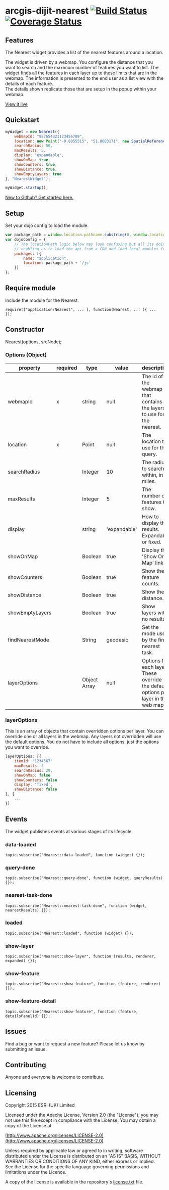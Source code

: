 arcgis-dijit-nearest [![Build Status](https://travis-ci.org/EsriUK/arcgis-dijit-nearest.svg?branch=master)](https://travis-ci.org/EsriUK/arcgis-dijit-nearest) [![Coverage Status](https://coveralls.io/repos/EsriUK/arcgis-dijit-nearest/badge.svg?branch=master)](https://coveralls.io/r/EsriUK/arcgis-dijit-nearest?branch=master)
====================

## Features
The Nearest widget provides a list of the nearest features around a location.

The widget is driven by a webmap. You configure the distance that you want to search and the maximum number of features you want to list. 
The widget finds all the features in each layer up to these limits that are in the webmap. The information is presented to the end user as a list view with the details of each feature.  
The details shown replicate those that are setup in the popup within your webmap.

[View it live](https://apps.esriuk.com/app/NearestWidgetDemo/1/wmt/view/8b1ed9f9a2a24048ac25766264f333cb/index.html)

## Quickstart

```javascript	
myWidget = new Nearest({
	webmapId: "987654321123456789",
	location: new Point("-0.8055515", "51.8003171", new SpatialReference({ wkid: 4326 })),
    searchRadius: 50,
	maxResults: 5,
	display: "expandable",
	showOnMap: true,
	showCounters: true,
	showDistance: true,
	showEmptyLayers: true
}, "NearestWidget");

myWidget.startup();
```

 [New to Github? Get started here.](https://github.com/)


## Setup
Set your dojo config to load the module.

```javascript
var package_path = window.location.pathname.substring(0, window.location.pathname.lastIndexOf('/'));
var dojoConfig = {
	// The locationPath logic below may look confusing but all its doing is
	// enabling us to load the api from a CDN and load local modules from the correct location.
	packages: [{
		name: "application",
		location: package_path + '/js'
	}]
};
```

## Require module
Include the module for the Nearest.

	require(["application/Nearest", ... ], function(Nearest, ... ){ ... });

## Constructor

Nearest(options, srcNode);

### Options (Object)
|property|required|type|value|description|
|---|---|---|---|---|
|webmapId|x|string|null|The id of the webmap that contains the layers to use for the nearest.|
|location|x|Point|null|The location to use for the query.|
|searchRadius||Integer|10|The radius to search within, in miles.|
|maxResults||Integer|5|The number of features to show.|
|display||string|'expandable'|How to display the results. Expandable or fixed.|
|showOnMap||Boolean|true|Display the 'Show On Map' link.|
|showCounters||Boolean|true|Show the feature counts.|
|showDistance||Boolean|true|Show the distance.|
|showEmptyLayers||Boolean|true|Show layers with no results|
|findNearestMode||String|geodesic|Set the mode used by the find nearest task.|
|layerOptions||Object Array|null|Options for each layer. These override the default options per layer in the web map.|


### layerOptions
This is an array of objects that contain overridden options per layer. You can override one or all layers in the webmap. Any layers not overridden will use the default options.
You do not have to include all options, just the options you want to override.

```javascript
layerOptions: [{
	itemId: '1234567'
    maxResults: 3
    searchRadius: 29,
    showOnMap: false
    showCounters: false
    display: 'fixed',
	showDistance: false
}, {
	...
}]
```

## Events
The widget publishes events at various stages of its lifecycle.

### data-loaded
	topic.subscribe("Nearest::data-loaded", function (widget) {});


### query-done
	topic.subscribe("Nearest::query-done", function (widget, queryResults) {});


### nearest-task-done
	topic.subscribe("Nearest::nearest-task-done", function (widget, nearestResults) {});


### loaded
	topic.subscribe("Nearest::loaded", function (widget) {});


### show-layer
	topic.subscribe("Nearest::show-layer", function (results, renderer, expanded) {});


### show-feature
	topic.subscribe("Nearest::show-feature", function (feature, renderer) {});


### show-feature-detail
	topic.subscribe("Nearest::show-feature", function (feature, detailsPanelId) {});


## Issues

Find a bug or want to request a new feature?  Please let us know by submitting an issue.

## Contributing

Anyone and everyone is welcome to contribute.


## Licensing

Copyright 2015 ESRI (UK) Limited

Licensed under the Apache License, Version 2.0 (the "License"); you may not use this file except in compliance with the License. You may obtain a copy of the License at

[http://www.apache.org/licenses/LICENSE-2.0](http://www.apache.org/licenses/LICENSE-2.0)

Unless required by applicable law or agreed to in writing, software distributed under the License is distributed on an "AS IS" BASIS, WITHOUT WARRANTIES OR CONDITIONS OF ANY KIND, either express or implied. See the License for the specific language governing permissions and limitations under the Licence.

A copy of the license is available in the repository's [license.txt](license.txt) file.